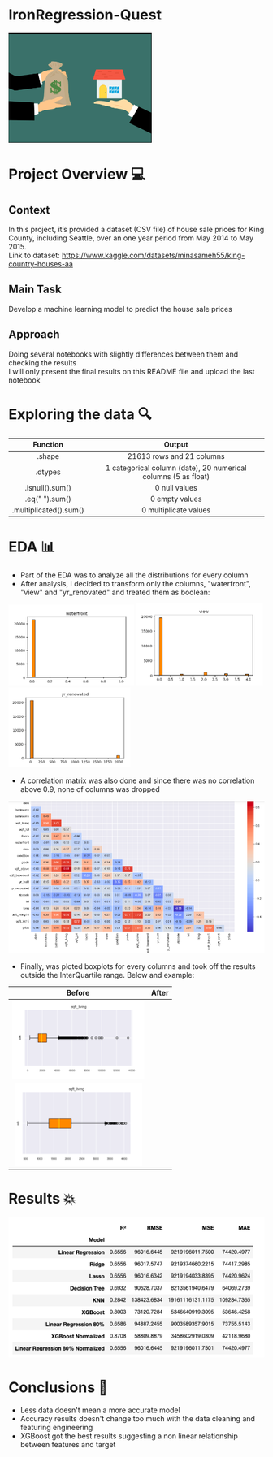 # IronRegression-Quest

![](https://github.com/goncalocostacarvalho/IronRegression-Quest/blob/main/IronRegression-Quest.png)

# Project Overview 💻

## Context <br /> 
In this project, it’s provided a dataset (CSV file) of house sale prices for King County, including Seattle, over an one year period from May 2014 to May 2015. <br /> Link to dataset: https://www.kaggle.com/datasets/minasameh55/king-country-houses-aa

## Main Task <br /> 
Develop a machine learning model to predict the house sale prices

## Approach <br /> 
Doing several notebooks with slightly differences between them and checking the results <br /> I will only present the final results on this README file and upload the last notebook

# Exploring the data 🔍

| Function | Output |
| :---: | :---: |
| .shape | 21613 rows and 21 columns |
| .dtypes | 1 categorical column (date), 20 numerical columns (5 as float) |
| .isnull().sum() | 0 null values |
| .eq(" ").sum() | 0 empty values |
| .multiplicated().sum() | 0 multiplicate values |

# EDA 📊

- Part of the EDA was to analyze all the distributions for every column
- After analysis, I decided to transform only the columns, "waterfront", "view" and "yr_renovated" and treated them as boolean: <br /> 

 ![](https://github.com/goncalocostacarvalho/IronRegression-Quest/blob/main/IronRegression-Quest-Waterfront.png)
   ![](https://github.com/goncalocostacarvalho/IronRegression-Quest/blob/main/IronRegression-Quest-View.png)
   ![](https://github.com/goncalocostacarvalho/IronRegression-Quest/blob/main/IronRegression-Quest-Yr_Renovated.png)
  
- A correlation matrix was also done and since there was no correlation above 0.9, none of columns was dropped

![](https://github.com/goncalocostacarvalho/IronRegression-Quest/blob/main/IronRegression-Quest-Correlation-Matrix.png) 

- Finally, was ploted boxplots for every columns and took off the results outside the InterQuartile range. Below and example:

| Before | After |
| :---: | :---: |
| ![](https://github.com/goncalocostacarvalho/IronRegression-Quest/blob/main/IronRegression-Quest-Boxplot-Outliers.png)
 | ![](https://github.com/goncalocostacarvalho/IronRegression-Quest/blob/main/IronRegression-Quest-Boxplot-NoOutliers.png) |

# Results 💥

![](https://github.com/goncalocostacarvalho/IronRegression-Quest/blob/main/IronRegression-Quest-Results.png)

# Conclusions 💭

- Less data doesn't mean a more accurate model
- Accuracy results doesn't change too much with the data cleaning and featuring engineering
- XGBoost got the best results suggesting a non linear relationship between features and target
